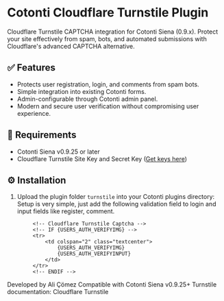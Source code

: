# Cotonti Cloudflare Turnstile Plugin

Cloudflare Turnstile CAPTCHA integration for Cotonti Siena (0.9.x). Protect your site effectively from spam, bots, and automated submissions with Cloudflare's advanced CAPTCHA alternative.

## ✅ Features
- Protects user registration, login, and comments from spam bots.
- Simple integration into existing Cotonti forms.
- Admin-configurable through Cotonti admin panel.
- Modern and secure user verification without compromising user experience.

## 🚀 Requirements
- Cotonti Siena v0.9.25 or later
- Cloudflare Turnstile Site Key and Secret Key ([Get keys here](https://dash.cloudflare.com))

## ⚙️ Installation
1. Upload the plugin folder `turnstile` into your Cotonti plugins directory:
Setup is very simple, just add the following validation field to login and input fields like register, comment.

            <!-- Cloudflare Turnstile Captcha -->
            <!-- IF {USERS_AUTH_VERIFYIMG} -->
            <tr>
                <td colspan="2" class="textcenter">
                    {USERS_AUTH_VERIFYIMG}
                    {USERS_AUTH_VERIFYINPUT}
                </td>
            </tr>
            <!-- ENDIF -->

Developed by Ali Çömez
Compatible with Cotonti Siena v0.9.25+
Turnstile documentation: Cloudflare Turnstile
